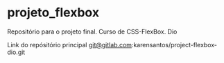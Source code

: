 # projeto_flexbox
Repositório para o projeto final. Curso de CSS-FlexBox. Dio


Link do repósitório principal
git@gitlab.com:karensantos/project-flexbox-dio.git
